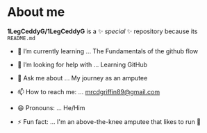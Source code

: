 # About me 


**1LegCeddyG/1LegCeddyG** is a ✨ _special_ ✨ repository because its `README.md`




- 🌱 I’m currently learning ... The Fundamentals of the github flow
  
- 🤔 I’m looking for help with ... Learning GitHub
- 💬 Ask me about ... My journey as an amputee
- 📫 How to reach me: ... mrcdgriffin89@gmail.com
- 😄 Pronouns: ... He/Him
- ⚡ Fun fact: ... I'm an above-the-knee amputee that likes to run 🦿

